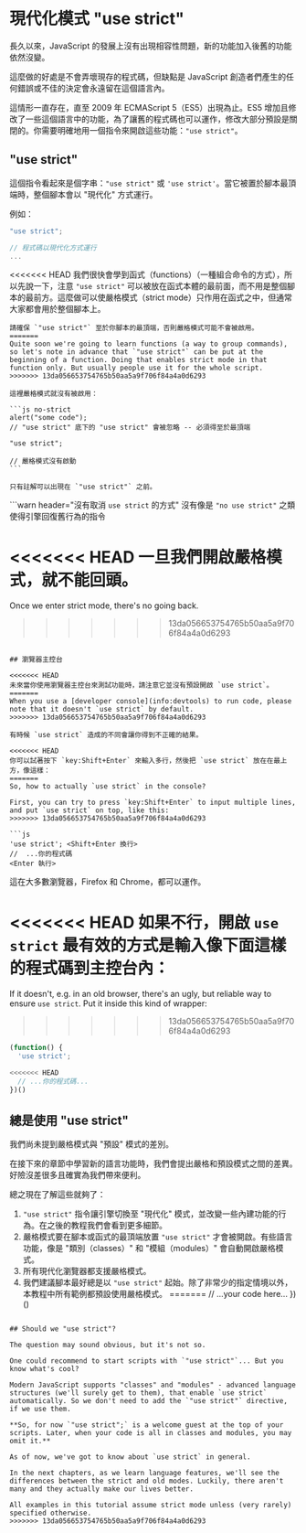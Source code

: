 # 現代化模式 "use strict"

長久以來，JavaScript 的發展上沒有出現相容性問題，新的功能加入後舊的功能依然沒變。

這麼做的好處是不會弄壞現存的程式碼，但缺點是 JavaScript 創造者們產生的任何錯誤或不佳的決定會永遠留在這個語言內。

這情形一直存在，直至 2009 年 ECMAScript 5（ES5）出現為止。ES5 增加且修改了一些這個語言中的功能，為了讓舊的程式碼也可以運作，修改大部分預設是關閉的。你需要明確地用一個指令來開啟這些功能：`"use strict"`。

## "use strict"

這個指令看起來是個字串：`"use strict"` 或 `'use strict'`。當它被置於腳本最頂端時，整個腳本會以 "現代化" 方式運行。

例如：

```js
"use strict";

// 程式碼以現代化方式運行
...
```

<<<<<<< HEAD
我們很快會學到函式（functions）（一種組合命令的方式），所以先說一下，注意 `"use strict"` 可以被放在函式本體的最前面，而不用是整個腳本的最前方。這麼做可以使嚴格模式（strict mode）只作用在函式之中，但通常大家都會用於整個腳本上。

````warn header="確保 \"use strict\" 至於最頂端"
請確保 `"use strict"` 至於你腳本的最頂端，否則嚴格模式可能不會被啟用。
=======
Quite soon we're going to learn functions (a way to group commands), so let's note in advance that `"use strict"` can be put at the beginning of a function. Doing that enables strict mode in that function only. But usually people use it for the whole script.
>>>>>>> 13da056653754765b50aa5a9f706f84a4a0d6293

這裡嚴格模式就沒有被啟用：

```js no-strict
alert("some code");
// "use strict" 底下的 "use strict" 會被忽略 -- 必須得至於最頂端

"use strict";

// 嚴格模式沒有啟動
```

只有註解可以出現在 `"use strict"` 之前。
````

```warn header="沒有取消 `use strict` 的方式"
沒有像是 `"no use strict"` 之類使得引擎回復舊行為的指令

<<<<<<< HEAD
一旦我們開啟嚴格模式，就不能回頭。
=======
Once we enter strict mode, there's no going back.
>>>>>>> 13da056653754765b50aa5a9f706f84a4a0d6293
```

## 瀏覽器主控台

<<<<<<< HEAD
未來當你使用瀏覽器主控台來測試功能時，請注意它並沒有預設開啟 `use strict`。
=======
When you use a [developer console](info:devtools) to run code, please note that it doesn't `use strict` by default.
>>>>>>> 13da056653754765b50aa5a9f706f84a4a0d6293

有時候 `use strict` 造成的不同會讓你得到不正確的結果。

<<<<<<< HEAD
你可以試著按下 `key:Shift+Enter` 來輸入多行，然後把 `use strict` 放在在最上方，像這樣：
=======
So, how to actually `use strict` in the console?

First, you can try to press `key:Shift+Enter` to input multiple lines, and put `use strict` on top, like this:
>>>>>>> 13da056653754765b50aa5a9f706f84a4a0d6293

```js
'use strict'; <Shift+Enter 換行>
//  ...你的程式碼
<Enter 執行>
```

這在大多數瀏覽器，Firefox 和 Chrome，都可以運作。

<<<<<<< HEAD
如果不行，開啟 `use strict` 最有效的方式是輸入像下面這樣的程式碼到主控台內：
=======
If it doesn't, e.g. in an old browser, there's an ugly, but reliable way to ensure `use strict`. Put it inside this kind of wrapper:
>>>>>>> 13da056653754765b50aa5a9f706f84a4a0d6293

```js
(function() {
  'use strict';

<<<<<<< HEAD
  // ...你的程式碼...
})()
```

## 總是使用 "use strict"

我們尚未提到嚴格模式與 "預設" 模式的差別。

在接下來的章節中學習新的語言功能時，我們會提出嚴格和預設模式之間的差異。好險沒差很多且確實為我們帶來便利。

總之現在了解這些就夠了：

1. `"use strict"` 指令讓引擎切換至 "現代化" 模式，並改變一些內建功能的行為。在之後的教程我們會看到更多細節。
2. 嚴格模式要在腳本或函式的最頂端放置 `"use strict"` 才會被開啟。有些語言功能，像是 "類別（classes）" 和 "模組（modules）" 會自動開啟嚴格模式。
3. 所有現代化瀏覽器都支援嚴格模式。
4. 我們建議腳本最好總是以 `"use strict"` 起始。除了非常少的指定情境以外，本教程中所有範例都預設使用嚴格模式。
=======
  // ...your code here...
})()
```

## Should we "use strict"?

The question may sound obvious, but it's not so.

One could recommend to start scripts with `"use strict"`... But you know what's cool?

Modern JavaScript supports "classes" and "modules" - advanced language structures (we'll surely get to them), that enable `use strict` automatically. So we don't need to add the `"use strict"` directive, if we use them.

**So, for now `"use strict";` is a welcome guest at the top of your scripts. Later, when your code is all in classes and modules, you may omit it.**

As of now, we've got to know about `use strict` in general.

In the next chapters, as we learn language features, we'll see the differences between the strict and old modes. Luckily, there aren't many and they actually make our lives better.

All examples in this tutorial assume strict mode unless (very rarely) specified otherwise.
>>>>>>> 13da056653754765b50aa5a9f706f84a4a0d6293
